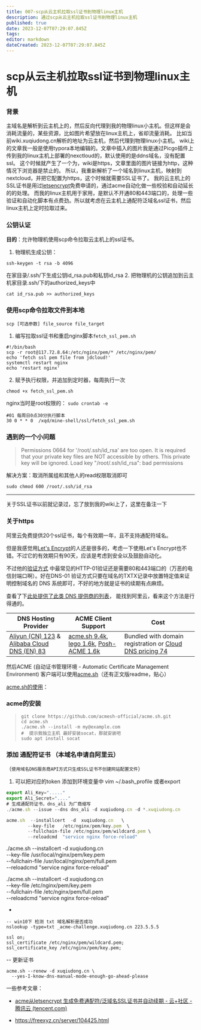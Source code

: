 ```yaml
---
title: 007-scp从云主机拉取ssl证书到物理linux主机
description: 通过scp从云主机拉取ssl证书到物理linux主机
published: true
date: 2023-12-07T07:29:07.845Z
tags: 
editor: markdown
dateCreated: 2023-12-07T07:29:07.845Z
---
```


# scp从云主机拉取ssl证书到物理linux主机

### 背景

   主域名是解析到云主机上的，然后反向代理到我的物理linux小主机。但这样是会消耗流量的，某些资源，比如图片希望放在linux主机上，省却流量消耗。
   比如当前wiki.xuqiudong.cn解析的地址为云主机，然后代理到物理linux小主机。
    wiki上的文章我一般是使用typora本地编辑的。文章中插入的图片我是通过Picgo插件上传到我的linux主机上部署的nexctloud的，默认使用的是ddns域名，没有配置ssl。
   这个时候就产生了一个为，wiki是https，文章里面的图片链接为http，这种情况下浏览器是禁止的。
   所以，我重新解析了一个域名到linux主机，映射到nextcloud，并把它配置为https，这个时候就需要SSL证书了。
   我的云主机上的SSL证书是用过[letsencrypt](https://letsencrypt.org/zh-cn/)免费申请的，通过acme自动化做一些校验和自动延长的的处理。
   而我的linux主机用于家用，是默认不开通80和443端口的，处理一些验证和自动化脚本有点费劲。所以就考虑在云主机上通配符泛域名ssl证书，然后linux主机上定时拉取过来。
   
   
### 公钥认证

**目的**：允许物理机使用scp命令拉取云主机上的ssl证书。

1. 物理机生成公钥：
```shell
ssh-keygen -t rsa -b 4096
```
在家目录/.ssh/下生成公钥id_rsa.pub和私钥id_rsa
2. 把物理机的公钥追加到云主机家目录.ssh/下的authorized_keys中
```shell
cat id_rsa.pub >> authorized_keys
```
### 使用scp命令拉取文件到本地
`scp [可选参数] file_source file_target `

1. 编写拉取ssl证书和重启nginx脚本`fetch_ssl_pem.sh`
```shell
#!/bin/bash
scp -r root@117.72.8.64:/etc/nginx/pem/* /etc/nginx/pem/
echo 'fetch ssl pem file from jdcloud!'
systemctl restart nginx
echo 'restart nginx'
```
2. 赋予执行权限，并追加到定时器，每周执行一次
```shell
chmod +x fetch_ssl_pem.sh
```
nginx当时是root权限的：
`sudo crontab -e`
```shell
#01 每周日0点30分执行脚本
30 0 * * 0  /xqd/mine-shell/ssl/fetch_ssl_pem.sh
```

### 遇到的一个小问题

> Permissions 0664 for '/root/.ssh/id_rsa' are too open.
It is required that your private key files are NOT accessible by others.
This private key will be ignored.
Load key "/root/.ssh/id_rsa": bad permissions

解决方案：取消所属组和其他人的read权限取消即可

`sudo chmod 600 /root/.ssh/id_rsa`

----

关于SSL证书以前就记录过，忘了放到我的wiki上了，这里在备注一下
###   关于https

阿里云免费提供20个ssl证书，每个有效期一年，且不支持通配符域名。

但是我感觉用[Let's Encrypt](https://letsencrypt.org/)的人还是很多的，考虑一下使用Let's Encrypt也不错。不过它的有效期只有90天，应该是考虑到安全以及鼓励自动化。

不过他的[验证方式](https://letsencrypt.org/zh-cn/docs/challenge-types/) 中最常见的HTTP-01验证还是需要80和443端口的（万恶的电信封端口啊）。好在DNS-01 验证方式只要在域名的TXTX记录中放置特定值来证明控制域名的 DNS 系统即可，不好的地方就是证书的续期有点麻烦。

查看了下[此处提供了此类 DNS 提供商的列表](https://community.letsencrypt.org/t/dns-providers-who-easily-integrate-with-lets-encrypt-dns-validation/86438)， 能找到阿里云，看来这个方法是行得通的。

| DNS Hosting Provider                                         | **ACME Client Support**                                      | **Cost**                                                     |
| ------------------------------------------------------------ | ------------------------------------------------------------ | ------------------------------------------------------------ |
| [Aliyun (CN) 123](https://cn.aliyun.com/) & [Alibaba Cloud DNS (EN) 83](https://www.alibabacloud.com/product/dns) | [acme.sh 9.4k](https://github.com/Neilpang/acme.sh/tree/master/dnsapi), [lego 1.6k](https://go-acme.github.io/lego/dns/), [Posh-ACME 1.6k](https://github.com/rmbolger/Posh-ACME) | Bundled with domain registration or [Cloud DNS pricing 74](https://www.alibabacloud.com/product/dns/pricing) |

然后ACME (自动证书管理环境 - Automatic Certificate Management Environment) 客户端可以使用[acme.sh](https://github.com/acmesh-official/acme.sh)（还有正文版readme，贴心）

[acme.sh的使用](https://github.com/acmesh-official/acme.sh/wiki/%E8%AF%B4%E6%98%8E)：

###  acme的安装

> ```
> git clone https://github.com/acmesh-official/acme.sh.git
> cd acme.sh
> ./acme.sh --install -m my@example.com
> #  提示我独立主机 最好安装socat，那就安装吧
> sudo apt install socat
> ```



### 添加 通配符证书 （本域名申请自阿里云）

（`使用域名DNS服务商API方式只生成SSL证书不创建网站配置文件`）

1. 可以把对应的token 添加到环境变量中  vim ~/.bash_profile  或者export

```js
export Ali_Key="....."
export Ali_Secret="...."
# 生成通配符证书，dns_ali 为厂商缩写
./acme.sh --issue --dns dns_ali -d xuqiudong.cn -d *.xuqiudong.cn

acme.sh  --installcert  -d  xuqiudong.cn   \
        --key-file   /etc/nginx/pem/key.pem  \
        --fullchain-file /etc/nginx/pem/wildcard.pem \
        --reloadcmd  "service nginx force-reload"
```

./acme.sh  --installcert  -d  xuqiudong.cn   \
        --key-file   /usr/local/nginx/pem/key.pem  \
        --fullchain-file /usr/local/nginx/pem/full.pem \
        --reloadcmd  "service nginx force-reload"



./acme.sh  --installcert  -d  xuqiudong.cn   \
        --key-file   /etc/nginx/pem/key.pem  \
        --fullchain-file /etc/nginx/pem/full.pem \
        --reloadcmd  "service nginx force-reload"



-

```
-- win10下 检测 txt 域名解析是否成功
nslookup -type=txt _acme-challenge.xuqiudong.cn 223.5.5.5
```



```nginx
ssl on;
ssl_certificate /etc/nginx/pem/wildcard.pem;
ssl_certificate_key /etc/nginx/pem/key.pem;

```

 -- 更新证书

````
acme.sh --renew -d xuqiudong.cn \
  --yes-I-know-dns-manual-mode-enough-go-ahead-please
````


一些参考文章：

- [acme从letsencrypt 生成免费通配符/泛域名SSL证书并自动续期 - 云+社区 - 腾讯云 (tencent.com)](https://cloud.tencent.com/developer/article/1736866)

- https://freexyz.cn/server/104425.html